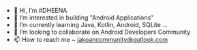 - 👋 Hi, I’m #DHEENA
- 👀 I’m interested in building "Android Applications"
- 🌱 I’m currently learning Java, Kotlin, Android, SQLite ...
- 💞️ I’m looking to collaborate on Android Developers Community
- 📫 How to reach me ~ jakoancommunity@outlook.com

<!---
D-H-E-E-N-U/D-H-E-E-N-U is a ✨ special ✨ repository because its `README.md` (this file) appears on your GitHub profile.
You can click the Preview link to take a look at your changes.
--->
